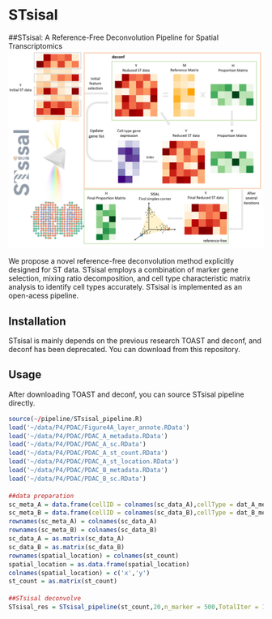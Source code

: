 # STsisal
##STsisal: A Reference-Free Deconvolution Pipeline for Spatial Transcriptomics 
![Pipeline](pipeline.jpg)

We propose a  novel reference-free deconvolution method explicitly designed for ST data. STsisal employs a combination of marker gene selection, mixing ratio decomposition, and cell type characteristic matrix analysis to identify cell types accurately. STsisal is implemented as an open-acess pipeline.

Installation
------------
STsisal is mainly depends on the previous research TOAST and deconf, and deconf has been deprecated. You can download from this repository.

Usage
------------
After downloading TOAST and deconf, you can source STsisal pipeline directly.
``` r
source(~/pipeline/STsisal_pipeline.R)
load('~/data/P4/PDAC/Figure4A_layer_annote.RData')
load('~/data/P4/PDAC/PDAC_A_metadata.RData')
load('~/data/P4/PDAC/PDAC_A_sc.RData')
load('~/data/P4/PDAC/PDAC_A_st_count.RData')
load('~/data/P4/PDAC/PDAC_A_st_location.RData')
load('~/data/P4/PDAC/PDAC_B_metadata.RData')
load('~/data/P4/PDAC/PDAC_B_sc.RData')

##data preparation
sc_meta_A = data.frame(cellID = colnames(sc_data_A),cellType = dat_A_meta,sampleInfo = rep('sampleInfo',length(dat_A_meta)))
sc_meta_B = data.frame(cellID = colnames(sc_data_B),cellType = dat_B_meta,sampleInfo = rep('sampleInfo',length(dat_B_meta)))
rownames(sc_meta_A) = colnames(sc_data_A)
rownames(sc_meta_B) = colnames(sc_data_B)
sc_data_A = as.matrix(sc_data_A)
sc_data_B = as.matrix(sc_data_B)
rownames(spatial_location) = colnames(st_count)
spatial_location = as.data.frame(spatial_location)
colnames(spatial_location) = c('x','y')
st_count = as.matrix(st_count)

##STsisal deconvolve
STsisal_res = STsisal_pipeline(st_count,20,n_marker = 500,TotalIter = 10)

``` 
